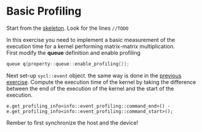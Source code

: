 # Basic Profiling

Start from the [skeleton](naive.cpp).  Look for the lines `//TODO`

In this exercise you need to implement a basic measurement of the execution time for a kernel performing matrix-matrix multiplication.  
First modify the **queue** definition and enable profiling
```cpp
queue q{property::queue::enable_profiling{}};
```
Next set-up `sycl::event` object. the same way is done in the [previous exercise](/exercises/sycl/03-axpy/). Compute the execution time of the kernel by taking the difference between the end of the execution of the kernel and the start of the execution.
```
e.get_profiling_info<info::event_profiling::command_end>() - e.get_profiling_info<info::event_profiling::command_start>();
```
Rember to first synchronize the host and the device!
